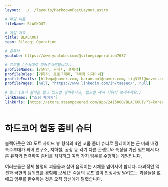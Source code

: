 ```yaml
---
layout: ../../layouts/MarkdownPostLayout.astro

# 파일 이름
fileName: BLACKOUT

# 게임 개요
title: BLACKOUT
team: Siloegi Operation

# 유튜브
youtube: https://www.youtube.com/@siloegioperation7687

# 프로필 (순서대로 적어주시면됩니다.)
profileNames: [강준안, 권태서, 설재석]
profileRoles: [기획자, 프로그래머, 그래픽 디자이너]
profileEmails: [hl1wqa@naver.com, baranson1@naver.com, tig3151@naver.com]
profilePages: [null, "https://www.linkedin.com/in/taeseo/", null]

# 링크 (표시 원하는 링크 있으면 넣어주시고, 없으면 예시 지워서 보내주세요.)
linkNames: ["스팀 페이지"]
linkUrls: [https://store.steampowered.com/app/2415000/BLACKOUT/?l=koreana]
---
```


<h1>하드코어 협동 좀비 슈터</h1>

블랙아웃은 2D 도트 사이드 뷰 형식의 4인 코옵 좀비 슈터로 플레이어는 근 미래 배경 특수부대가 되어 연구소, 지하철, 공장 등 각기 다른 콘셉트와 특징을 가진 필드에서 다른 유저와 협력하여 좀비를 처치하고 여러 가지 임무를 수행하는 게임입니다.

여러분들은 정체 불명의 괴물들과 살아 움직이는 시체를 넘어서야 합니다. 파괴적인 액션과 극한의 팀워크를 경험해 보세요! 죽음의 공포 없이 인정사정 달려드는 괴물들을 없애고 임무를 완수하는 것은 오직 당신에게 달렸습니다.

